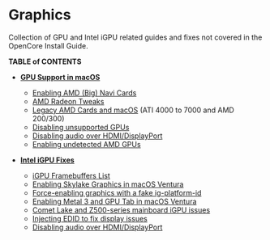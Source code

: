 # Graphics
Collection of GPU and Intel iGPU related guides and fixes not covered in the OpenCore Install Guide.

**TABLE of CONTENTS**

- [**GPU Support in macOS**](https://github.com/5T33Z0/OC-Little-Translated/tree/main/11_Graphics/GPU)
	- [Enabling AMD (Big) Navi Cards](https://github.com/5T33Z0/OC-Little-Translated/tree/main/11_Graphics/GPU/AMD_Navi)
	- [AMD Radeon Tweaks](https://github.com/5T33Z0/OC-Little-Translated/tree/main/11_Graphics/GPU/AMD_Radeon_Tweaks)
	- [Legacy AMD Cards and macOS](https://web.archive.org/web/20170814210930/http://www.rampagedev.com/guides/graphic-cards-injection/) (ATI 4000 to 7000 and AMD 200/300)
	- [Disabling unsupported GPUs](https://github.com/5T33Z0/OC-Little-Translated/tree/main/11_Graphics/GPU/Disabling_unsupported_GPUs)
	- [Disabling audio over HDMI/DisplayPort](https://github.com/5T33Z0/OC-Little-Translated/tree/main/11_Graphics/GPU/Disabling_AppleGFXHDA)
	- [Enabling undetected AMD GPUs](https://github.com/5T33Z0/OC-Little-Translated/tree/main/11_Graphics/GPU/GPU_undetected)

- [**Intel iGPU Fixes**](https://github.com/5T33Z0/OC-Little-Translated/tree/main/11_Graphics/iGPU)
	- [iGPU Framebuffers List](https://github.com/5T33Z0/OC-Little-Translated/blob/main/11_Graphics/iGPU/iGPU_DeviceProperties.md)
	- [Enabling Skylake Graphics in macOS Ventura](https://github.com/5T33Z0/OC-Little-Translated/tree/main/11_Graphics/iGPU/Skylake_Spoofing_macOS13)
	- [Force-enabling graphics with a fake ig-platform-id](https://github.com/5T33Z0/OC-Little-Translated/blob/main/11_Graphics/iGPU/Fake_ig-platform-id.md)
	- [Enabling Metal 3 and GPU Tab in macOS Ventura](https://github.com/5T33Z0/OC-Little-Translated/tree/main/11_Graphics/Metal_3)
	- [Comet Lake and Z500-series mainboard iGPU issues](https://github.com/5T33Z0/OC-Little-Translated/tree/main/11_Graphics/iGPU/Cometlake_Z590#comet-lake-igpu-issues-on-500-series-mainboards)  
	- [Injecting EDID to fix display issues](https://github.com/5T33Z0/OC-Little-Translated/blob/main/11_Graphics/Inject_EDID/README.md#injecting-edid-to-fix-display-issues)
	- [Disabling audio over HDMI/DisplayPort](https://github.com/5T33Z0/OC-Little-Translated/blob/main/11_Graphics/iGPU/iGPU_disable_audio_over_HDMI-DP.md)
